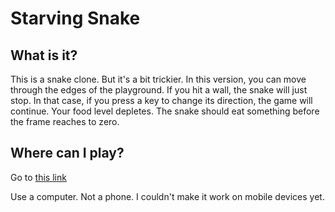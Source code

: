 # Starving Snake

## What is it?
This is a snake clone. 
But it's a bit trickier. 
In this version, you can move through the edges of the playground.
If you hit a wall, the snake will just stop. 
In that case, if you press a key to change its direction, the game will continue.
Your food level depletes. The snake should eat something before the frame reaches to zero.

## Where can I play?

Go to [this link](https://nejdetckenobi.github.io/snake_pyxel)

Use a computer. Not a phone. I couldn't make it work on mobile devices yet.
